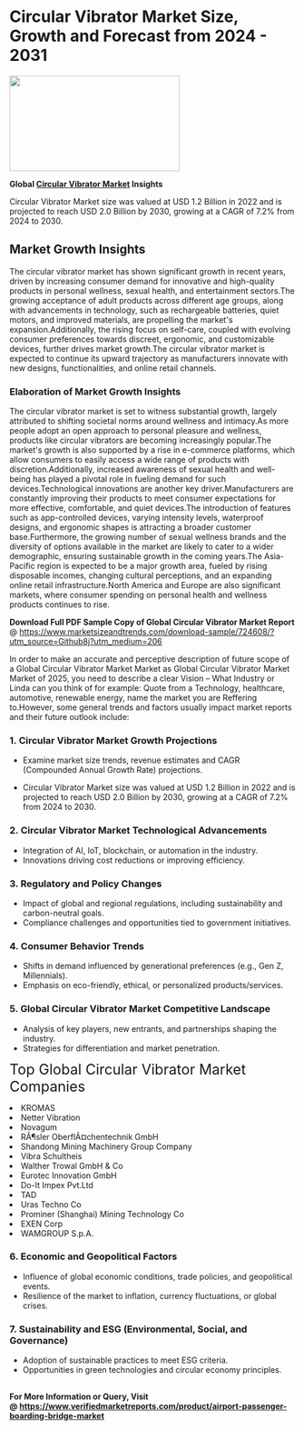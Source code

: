 <H1>Circular Vibrator Market Size, Growth and Forecast from 2024 - 2031</H1><img class="aligncenter size-medium wp-image-584254" src="https://thirdeyenews.in/wp-content/uploads/2024/09/Global-Market-Research-300x168.jpeg" alt="" width="300" height="168" /><p><strong>Global&nbsp;<a href="https://www.marketsizeandtrends.com/download-sample/724608/?utm_source=Github8j?utm_medium=206">Circular Vibrator Market</a> Insights</strong></p><p>Circular Vibrator Market size was valued at USD 1.2 Billion in 2022 and is projected to reach USD 2.0 Billion by 2030, growing at a CAGR of 7.2% from 2024 to 2030.</p><p><h2>Market Growth Insights</h2> The circular vibrator market has shown significant growth in recent years, driven by increasing consumer demand for innovative and high-quality products in personal wellness, sexual health, and entertainment sectors.The growing acceptance of adult products across different age groups, along with advancements in technology, such as rechargeable batteries, quiet motors, and improved materials, are propelling the market's expansion.Additionally, the rising focus on self-care, coupled with evolving consumer preferences towards discreet, ergonomic, and customizable devices, further drives market growth.The circular vibrator market is expected to continue its upward trajectory as manufacturers innovate with new designs, functionalities, and online retail channels.<h3>Elaboration of Market Growth Insights</h3> The circular vibrator market is set to witness substantial growth, largely attributed to shifting societal norms around wellness and intimacy.As more people adopt an open approach to personal pleasure and wellness, products like circular vibrators are becoming increasingly popular.The market's growth is also supported by a rise in e-commerce platforms, which allow consumers to easily access a wide range of products with discretion.Additionally, increased awareness of sexual health and well-being has played a pivotal role in fueling demand for such devices.Technological innovations are another key driver.Manufacturers are constantly improving their products to meet consumer expectations for more effective, comfortable, and quiet devices.The introduction of features such as app-controlled devices, varying intensity levels, waterproof designs, and ergonomic shapes is attracting a broader customer base.Furthermore, the growing number of sexual wellness brands and the diversity of options available in the market are likely to cater to a wider demographic, ensuring sustainable growth in the coming years.The Asia-Pacific region is expected to be a major growth area, fueled by rising disposable incomes, changing cultural perceptions, and an expanding online retail infrastructure.North America and Europe are also significant markets, where consumer spending on personal health and wellness products continues to rise.<p><span class=""><strong>Download Full PDF Sample Copy of Global Circular Vibrator Market Report</strong> @ <a href="https://www.marketsizeandtrends.com/download-sample/724608/?utm_source=Github8j?utm_medium=206" target="_blank">https://www.marketsizeandtrends.com/download-sample/724608/?utm_source=Github8j?utm_medium=206</a></span></p><p>In order to make an accurate and perceptive description of future scope of a Global&nbsp;Circular Vibrator Market Market as Global&nbsp;Circular Vibrator Market Market of 2025, you need to describe a clear Vision &ndash; What Industry or Linda can you think of for example: Quote from a Technology, healthcare, automotive, renewable energy, name the market you are Reffering to.However, some general trends and factors usually impact market reports and their future outlook include:</p><h3>1.&nbsp;<strong>Circular Vibrator Market Growth Projections</strong></h3><ul><li>Examine market size trends, revenue estimates and CAGR (Compounded Annual Growth Rate) projections.</li><li><p>Circular Vibrator Market size was valued at USD 1.2 Billion in 2022 and is projected to reach USD 2.0 Billion by 2030, growing at a CAGR of 7.2% from 2024 to 2030.</p></li></ul><h3>2.&nbsp;<strong>Circular Vibrator Market Technological Advancements</strong></h3><ul><li>Integration of AI, IoT, blockchain, or automation in the industry.</li><li>Innovations driving cost reductions or improving efficiency.</li></ul><h3>3.&nbsp;<strong>Regulatory and Policy Changes</strong></h3><ul><li>Impact of global and regional regulations, including sustainability and carbon-neutral goals.</li><li>Compliance challenges and opportunities tied to government initiatives.</li></ul><h3>4.&nbsp;<strong>Consumer Behavior Trends</strong></h3><ul><li>Shifts in demand influenced by generational preferences (e.g., Gen Z, Millennials).</li><li>Emphasis on eco-friendly, ethical, or personalized products/services.</li></ul><h3>5.&nbsp;<strong>Global Circular Vibrator Market Competitive Landscape</strong></h3><ul><li>Analysis of key players, new entrants, and partnerships shaping the industry.</li><li>Strategies for differentiation and market penetration.</li></ul><p data-pm-slice="1 1 []"><span style="color: inherit; font-family: inherit; font-size: 25px;">Top Global Circular Vibrator Market Companies</span></p><div class="" data-test-id=""><p><li>KROMAS</li><li> Netter Vibration</li><li> Novagum</li><li> RÃ¶sler OberflÃ¤chentechnik GmbH</li><li> Shandong Mining Machinery Group Company</li><li> Vibra Schultheis</li><li> Walther Trowal GmbH & Co</li><li> Eurotec Innovation GmbH</li><li> Do-It Impex Pvt.Ltd</li><li> TAD</li><li> Uras Techno Co</li><li> Prominer (Shanghai) Mining Technology Co</li><li> EXEN Corp</li><li> WAMGROUP S.p.A.</li></p></div><h3>6.&nbsp;<strong>Economic and Geopolitical Factors</strong></h3><ul><li>Influence of global economic conditions, trade policies, and geopolitical events.</li><li>Resilience of the market to inflation, currency fluctuations, or global crises.</li></ul><h3>7.&nbsp;<strong>Sustainability and ESG (Environmental, Social, and Governance)</strong></h3><ul><li>Adoption of sustainable practices to meet ESG criteria.</li><li>Opportunities in green technologies and circular economy principles.</li></ul><h2><strong style="font-size: 14px;">For More Information or Query, Visit @&nbsp;</strong><a style="background-color: #ffffff; font-size: 14px;" href="https://www.marketsizeandtrends.com/report/circular-vibrator-market/" target="_blank">https://www.verifiedmarketreports.com/product/airport-passenger-boarding-bridge-market</a></h2>